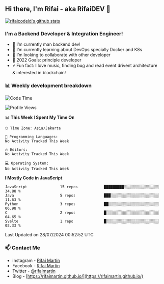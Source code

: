 ## Hi there, I'm Rifai - aka RifaiDEV 👋

[![rifaicodeid's github stats](https://github-readme-stats.vercel.app/api?username=rifaimartin)](https://github.com/rifaimartin/rifaimartin)

### I'm a Backend Developer & Integration Engineer!
- 🔭 I’m currently man backend dev!
- 🌱 I’m currently learning about DevOps specially Docker and K8s
- 👯 I’m looking to collaborate with other developer
- 🥅 2022 Goals: principle developer
- ⚡ Fun fact: I love music, finding bug and read event drivent architecture & interested in blockchain! 

### 📊 Weekly development breakdown

<!--START_SECTION:waka-->
![Code Time](http://img.shields.io/badge/Code%20Time-135%20hrs%2051%20mins-blue)

![Profile Views](http://img.shields.io/badge/Profile%20Views-0-blue)

📊 **This Week I Spent My Time On** 

```text
🕑︎ Time Zone: Asia/Jakarta

💬 Programming Languages: 
No Activity Tracked This Week

🔥 Editors: 
No Activity Tracked This Week

💻 Operating System: 
No Activity Tracked This Week
```

**I Mostly Code in JavaScript** 

```text
JavaScript               15 repos            █████████░░░░░░░░░░░░░░░░   34.88 % 
Java                     5 repos             ███░░░░░░░░░░░░░░░░░░░░░░   11.63 % 
Python                   3 repos             ██░░░░░░░░░░░░░░░░░░░░░░░   06.98 % 
C                        2 repos             █░░░░░░░░░░░░░░░░░░░░░░░░   04.65 % 
Svelte                   1 repo              █░░░░░░░░░░░░░░░░░░░░░░░░   02.33 % 
```




 Last Updated on 28/07/2024 00:52:52 UTC
<!--END_SECTION:waka-->

### 📫 Contact Me
- instagram - [Rifai Martin](https://www.instagram.com/rifaimartin/)
- Facebook - [Rifai Martin](https://www.facebook.com/muhammad.rifai.33449138/)
- Twitter - [@rifaimartin](https://twitter.com/rifaimartin)
- Blog - [https://rifaimartin.github.io/](https://rifaimartin.github.io/)
